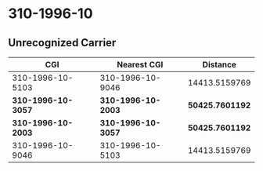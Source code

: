# 310-1996-10
## Unrecognized Carrier


| CGI | Nearest CGI | Distance |
|-----|-------------|----------|
| 310-1996-10-5103 | 310-1996-10-9046 | 14413.5159769 |
| **310-1996-10-3057** | **310-1996-10-2003** | **50425.7601192** |
| **310-1996-10-2003** | **310-1996-10-3057** | **50425.7601192** |
| 310-1996-10-9046 | 310-1996-10-5103 | 14413.5159769 |
